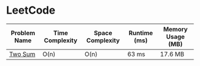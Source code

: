 # LeetCode

|                   Problem Name | Time Complexity | Space Complexity | Runtime (ms) | Memory Usage (MB) |
|--------------------------------|-----------------|------------------|--------------|-------------------|
|              [Two Sum](/src/two_sum/) |            O(n) |             O(n) |        63 ms |           17.6 MB |
